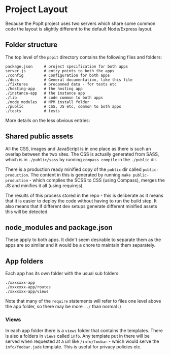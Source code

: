 # Project Layout

Because the PopIt project uses two servers which share some common code the
layout is slightly different to the default Node/Express layout.

## Folder structure

The top level of the `popit` directory contains the following files and folders:

    package.json     # project specification for both apps
    server.js        # entry points to both the apps
    ./config         # Configuration for both apps
    ./docs           # General documentation, like this file
    ./fixtures       # precanned data - for tests etc
    ./hosting-app    # the hosting app
    ./instance-app   # the instance app
    ./lib            # code common to both apps
    ./node_modules   # NPM install folder
    ./public         # CSS, JS etc, common to both apps
    ./tests          # tests

More details on the less obvious entries:

## Shared public assets

All the CSS, images and JavaScript is in one place as there is such an overlap
between the two sites. The CSS is actually generated from SASS, which is in
`./public/sass` by running `compass compile` in the `./public` dir.

There is a production ready minified copy of the `public` dir called
`public-production`. The content in this is generated by running `make public-production` -
which complies the SCSS to CSS (using Compass), merges the JS and minifies it
all (using requirejs).

The results of this process stored in the repo - this is deliberate as it means
that it is easier to deploy the code without having to run the build step. It
also means that if different dev setups generate different minified assets this
will be detected.

## node_modules and package.json

These apply to both apps. It didn't seem desirable to separate them as the apps
are so similar and it would be a chore to maintain them separately.

## App folders

Each app has its own folder with the usual sub folders:

    ./xxxxxxx-app
    ./xxxxxxx-app/routes
    ./xxxxxxx-app/views

Note that many of the `require` statements will refer to files one level above
the app folder, so there may be more `../` than normal :)

### Views

In each app folder there is a `views` folder that contains the templates. There
is also a folders in `views` called `info`. Any template put in there will be
served when requested at a url like `/info/foobar` - which would serve the
`info/foobar.jade` template. This is useful for privacy policies etc.
